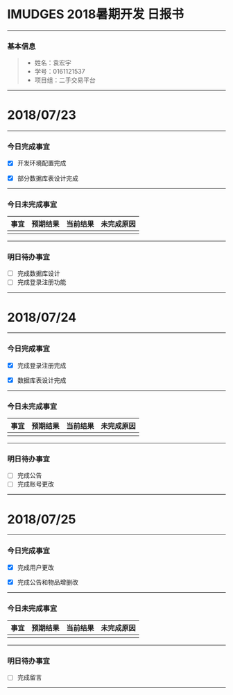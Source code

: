 # IMUDGES 2018暑期开发 日报书
-------


### 基本信息
> * 姓名：袁宏宇
> * 学号：0161121537
> * 项目组：二手交易平台
-------


# 2018/07/23

-------

### 今日完成事宜
- [x]  开发环境配置完成
- [x]  部分数据库表设计完成


-----
### 今日未完成事宜


| 事宜     |预期结果| 当前结果  | 未完成原因   | 
| --------   | -----:  | -----:  | :----:  |
|    |   |   |   |


------
### 明日待办事宜
- [ ] 完成数据库设计
- [ ] 完成登录注册功能
-------

# 2018/07/24

-------

### 今日完成事宜
- [x]  完成登录注册完成
- [x]  数据库表设计完成


-----
### 今日未完成事宜


| 事宜     |预期结果| 当前结果  | 未完成原因   | 
| --------   | -----:  | -----:  | :----:  |
|    |   |   |   |


------
### 明日待办事宜
- [ ] 完成公告
- [ ] 完成账号更改
-------

# 2018/07/25

-------

### 今日完成事宜
- [x]  完成用户更改
- [x]  完成公告和物品增删改


-----
### 今日未完成事宜


| 事宜     |预期结果| 当前结果  | 未完成原因   | 
| --------   | -----:  | -----:  | :----:  |
|    |   |   |   |


------
### 明日待办事宜
- [ ] 完成留言
-------
